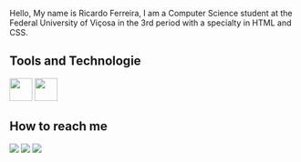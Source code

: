 Hello, My name is Ricardo Ferreira, I am a Computer Science student at the Federal University of Viçosa in the 3rd period with a specialty in HTML and CSS.

## Tools and Technologie
<div>
    <img src="https://cdn.jsdelivr.net/gh/devicons/devicon/icons/html5/html5-original.svg" width="40" height="40"/>
    <img src="https://cdn.jsdelivr.net/gh/devicons/devicon/icons/css3/css3-original.svg" width="40" height="40"/>    
</div>

## How to reach me
<div>
  <a href="https://instagram.com/rricardoferreiraa" target="_blank"><img loading="lazy" src="https://img.shields.io/badge/-Instagram-%23E4405F?style=for-the-badge&logo=instagram&logoColor=white" target="_blank"></a>
  <a href = "mailto:ricardoferreira4496@gmail.com"><img loading="lazy" src="https://img.shields.io/badge/Gmail-D14836?style=for-the-badge&logo=gmail&logoColor=white" target="_blank"></a>
  <a href="https://www.linkedin.com/in/ricardoof" target="_blank"><img loading="lazy" src="https://img.shields.io/badge/-LinkedIn-%230077B5?style=for-the-badge&logo=linkedin&logoColor=white" target="_blank"></a> 
</div>

<!---
ricardoof/ricardoof is a ✨ special ✨ repository because its `README.md` (this file) appears on your GitHub profile.
You can click the Preview link to take a look at your changes.
--->
